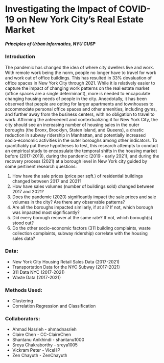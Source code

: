 # Investigating the Impact of COVID-19 on New York City’s Real Estate Market 
##### Principles of Urban Informatics, NYU CUSP

### Introduction
The pandemic has changed the idea of where city dwellers live and work. With remote work being the norm, people no longer have to travel for work and work out of office buildings. This has resulted in 33% devaluation of office spaces in New York City through 2021. While it is relatively easier to capture the impact of changing work patterns on the real estate market (office spaces are a single determinant), more is needed to encapsulate changing housing needs of people in the city. Anecdotally, it has been observed that people are opting for larger apartments and townhouses to accommodate personal office spaces and other amenities, including gyms, and further away from the business centers, with no obligation to travel to work. Affirming the antecedent and contextualizing it for New York City,  the city should see an increasing number of housing sales in the outer boroughs (the Bronx, Brooklyn, Staten Island, and Queens), a drastic reduction in subway ridership in Manhattan, and potentially increased socio-economic activities in the outer boroughs among other indicators. To quantifiably put these hypotheses to test, this research attempts to conduct an empirical study to encapsulate the temporal shifts in the housing market before (2017-2019), during the pandemic (2019 - early 2021), and during the recovery process (2021) at a borough level in New York city guided by some pertinent research questions:

1. How have the sale prices (price per sqft.) of residential buildings changed between 2017 and 2021?
2. How have sales volumes (number of buildings sold)  changed between 2017 and 2021? 
3. Does the pandemic (2020) significantly impact the sale prices and sale volumes in the city? Are there any observable patterns?
4. Are all the boroughs impacted similarly, if at all? If not, which borough was impacted most significantly?
5. Did every borough recover at the same rate? If not, which borough(s) stood out?
6. Do the other socio-economic factors (311 building complaints, waste collection complaints, subway ridership) correlate with the housing sales data?


### Data:
- New York City Housing Retail Sales Data (2017-2021) 
- Transportation Data for the NYC Subway (2017-2021) 
- 311 Data NYC (2017-2021)
- Waste Data (2017-2021)

### Methods Used:
- Clustering
- Correlation Regression and Classification 

### Collaborators:

- Ahmad Nasrieh - ahmadnasrieh
- Claire Chen - CC-ClaireChen
- Shantanu Anikhindi - shantanu1000
- Sreya Chakraborthy - sreya1005
- Vickram Peter - ViceHP
- Zen Chayuth - ZenChayuth
